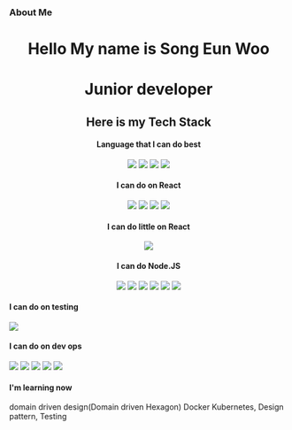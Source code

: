 <h3>About Me</h3>
<p align="center">
</p>

    
 
<div align="center">
 
<h1>Hello My name is Song Eun Woo</h1>
<h1>Junior developer</h1>
<h2>Here is my Tech Stack</h2>
    <h4>Language that I can do best</h4>
    <div>
    <img src="https://img.shields.io/badge/node-339933.svg?&style=for-the-badge&logo=node.js&logoColor=white">
    <img src="https://img.shields.io/badge/javascript-F7DF1E.svg?&style=for-the-badge&logo=JavaScript&logoColor=black">
    <img src="https://img.shields.io/badge/typescript-3178C6?style=for-the-badge&logo=Typescript&logoColor=white">
    <img src="https://img.shields.io/badge/react-61DAFB.svg?&style=for-the-badge&logo=React&logoColor=black">
</div>
    <h4>I can do on React</h4>
<div>
    <img src="https://img.shields.io/badge/react%20query-CA4245.svg?&style=for-the-badge&logo=React%20Query&logoColor=white">
    <img src="https://img.shields.io/badge/redux-764ABC.svg?&style=for-the-badge&logo=Redux&logoColor=white">
    <img src="https://img.shields.io/badge/mobx-FF9955svg?&style=for-the-badge&logo=MobX&logoColor=white">
    <img src="https://img.shields.io/badge/reactrouter-CA4245?style=for-the-badge&logo=React%20Router&logoColor=white">
</div>
    <h4>I can do little on React</h4>
    <div>
        <img src="https://img.shields.io/badge/typescript-3178C6?style=for-the-badge&logo=TypeScript&logoColor=white">
    </div>
<div>
</div>
    <h4>I can do Node.JS</h4>
    <img src="https://img.shields.io/badge/Amazon%20aws-232F3E?style=for-the-badge&logo=Amazon%20Aws&logoColor=white">
    <img src="https://img.shields.io/badge/nestjs-E0234E?style=for-the-badge&logo=nestJS&logoColor=white">
    <img src="https://img.shields.io/badge/express-000000.svg?&style=for-the-badge&logo=express&logoColor=white">
    <img src="https://img.shields.io/badge/next.js-000000?style=for-the-badge&logo=next.js&logoColor=white">
    <img src="https://img.shields.io/badge/sequelize-52B0E7?style=for-the-badge&logo=Sequelize&logoColor=white">
    <img src="https://img.shields.io/badge/mongodb-47A248?style=for-the-badge&logo=MongoDb&logoColor=white">
</div>
<h4>I can do on testing</h4>   
<div>
   <img src="https://img.shields.io/badge/jest-C21325?style=for-the-badge&logo=Jest&logoColor=white">
</div>
    <h4>I can do on dev ops</h4>
    <div>
        <img src="https://img.shields.io/badge/git-F05032?style=for-the-badge&logo=Git&logoColor=white">
        <img src="https://img.shields.io/badge/github-181717?style=for-the-badge&logo=Github&logoColor=white">
        <img src="https://img.shields.io/badge/docker-2496ED?style=for-the-badge&logo=docker&logoColor=white">
        <img src="https://img.shields.io/badge/travis%20ci-3EAAAF?style=for-the-badge&logo=Travis%20CI&logoColor=white">
        <img src="https://img.shields.io/badge/swagger-85EA2D?style=for-the-badge&logo=Swagger&logoColor=black">
    </div>
    <h4>I'm learning now</h4>
    <div>
    domain driven design(Domain driven Hexagon)
    Docker
    Kubernetes,
    Design pattern,
    Testing
</div>
